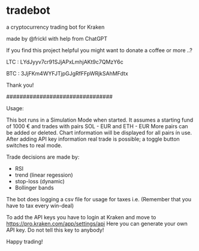 # tradebot
a cryptocurrency trading bot for Kraken  

made by @frickl with help from ChatGPT

If you find this project helpful you might 
want to donate a coffee or more ..?

LTC : LYdJyyv7cr91SJjAPxLmhjAKt9c7QMzY6c

BTC : 3JjFKm4WYFJTjpGJgRfFFpWRjkSAhMFdtx
 
Thank you!

################################

Usage:

This bot runs in a Simulation Mode when started.
It assumes a starting fund of 1000 € and trades with
pairs SOL - EUR and ETH - EUR
More pairs can be added or deleted.
Chart information will be displayed for all
pairs ín use.
After adding API key information real trade is possible;
a toggle button switches to real mode.

Trade decisions are made by:

* RSI
* trend (linear regession)
* stop-loss (dynamic)
* Bollinger bands

The bot does logging a csv file for usage for taxes i.e.
(Remember that you have to tax every win-deal)

To add the API keys you have to login at Kraken
and move to https://pro.kraken.com/app/settings/api
Here you can generate your own API key.
Do not tell this key to anybody!

Happy trading!
